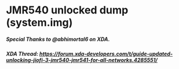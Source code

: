 # JMR540 unlocked dump (system.img) 

##### Special Thanks to @abhimortal6 on XDA.
##### XDA Thread: https://forum.xda-developers.com/t/guide-updated-unlocking-jiofi-3-jmr540-jmr541-for-all-networks.4285551/

